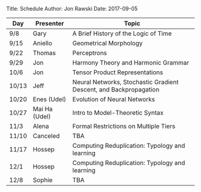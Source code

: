 ﻿Title: Schedule
Author: Jon Rawski
Date: 2017-09-05


| Day   | Presenter          | Topic                                                  |
|-------|--------------------|--------------------------------------------------------|
| 9/8   | Gary               | A Brief History of the Logic of Time                   |
| 9/15  | Aniello            | Geometrical Morphology                                 |
| 9/22  | Thomas             | Perceptrons                                            |
| 9/29  | Jon                | Harmony Theory and Harmonic Grammar                    |
| 10/6  | Jon                | Tensor Product Representations                         |
| 10/13 | Jeff               | Neural Networks, Stochastic Gradient Descent, and Backpropagation                      |
| 10/20 | Enes (Udel)        | Evolution of Neural Networks                           |
| 10/27 | Mai Ha (Udel)      | Intro to Model-Theoretic Syntax                        |
| 11/3  | Alena              | Formal Restrictions on Multiple Tiers                  |
| 11/10 | Canceled           | TBA                                                    |
| 11/17 | Hossep             | Computing Reduplication: Typology and learning         |
| 12/1  | Hossep             | Computing Reduplication: Typology and learning         |
| 12/8  | Sophie             | TBA                                                    |